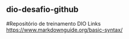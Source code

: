## dio-desafio-github
#Repositório de treinamento DIO
Links
https://www.markdownguide.org/basic-syntax/
